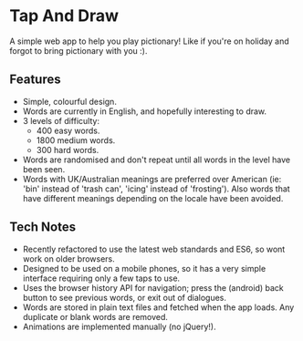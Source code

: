 # Tap And Draw

A simple web app to help you play pictionary! Like if you're on holiday and forgot to bring pictionary with you :).

## Features
- Simple, colourful design.
- Words are currently in English, and hopefully interesting to draw. 
- 3 levels of difficulty:
    - 400 easy words.
    - 1800 medium words.
    - 300 hard words.
- Words are randomised and don't repeat until all words in the level have been seen.
- Words with UK/Australian meanings are preferred over American (ie: 'bin' instead of 'trash can', 'icing' instead of 'frosting'). Also words that have different meanings depending on the locale have been avoided.

## Tech Notes
- Recently refactored to use the latest web standards and ES6, so wont work on older browsers.
- Designed to be used on a mobile phones, so it has a very simple interface requiring only a few taps to use.
- Uses the browser history API for navigation; press the (android) back button to see previous words, or exit out of dialogues.
- Words are stored in plain text files and fetched when the app loads. Any duplicate or blank words are removed.
- Animations are implemented manually (no jQuery!).
